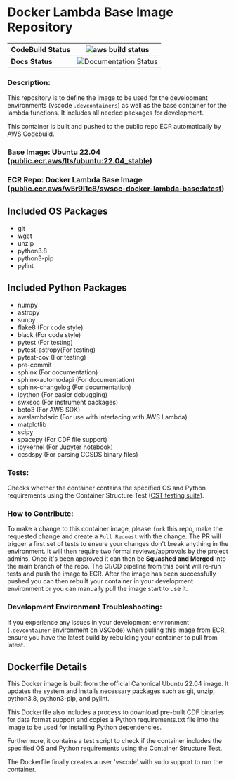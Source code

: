# Docker Lambda Base Image Repository

| **CodeBuild Status** |![aws build status](https://codebuild.us-east-2.amazonaws.com/badges?uuid=eyJlbmNyeXB0ZWREYXRhIjoieGwxQ2UvcUxkRHRDNldsa2RPVWN0eEo3YjU3VUw3Ym50eUlBV0Y1c29qTFZLcUI0RjV1djBpTmN1dGMySWZsYjAyQ0lDWmtMVXIwSFlKTG9GaGtRMU40PSIsIml2UGFyYW1ldGVyU3BlYyI6IkdyOUZZWHJ2OVhSRHZDUTMiLCJtYXRlcmlhbFNldFNlcmlhbCI6MX0%3D&branch=main)|
|-|-|
| **Docs Status** |![Documentation Status](https://readthedocs.org/projects/sdc-aws-base-docker-image/badge/?version=latest)



### **Description**:
This repository is to define the image to be used for the development environments (vscode `.devcontainers`) as well as the base container for the lambda functions. It includes all needed packages for development.

This container is built and pushed to the public repo ECR automatically by AWS Codebuild.

### **Base Image**: Ubuntu 22.04 ([public.ecr.aws/lts/ubuntu:22.04_stable](https://gallery.ecr.aws/lts/ubuntu))

### **ECR Repo:** Docker Lambda Base Image ([public.ecr.aws/w5r9l1c8/swsoc-docker-lambda-base:latest](https://gallery.ecr.aws/w5r9l1c8/swsoc-docker-lambda-base))

## Included OS Packages
- git
- wget
- unzip
- python3.8
- python3-pip
- pylint

## Included Python Packages
- numpy 
- astropy 
- sunpy 
- flake8 (For code style)
- black (For code style)
- pytest (For testing)
- pytest-astropy(For testing)
- pytest-cov (For testing)
- pre-commit
- sphinx (For documentation)
- sphinx-automodapi (For documentation)
- sphinx-changelog (For documentation)
- ipython (For easier debugging)
- swxsoc (For instrument packages)
- boto3 (For AWS SDK)
- awslambdaric (For use with interfacing with AWS Lambda)
- matplotlib
- scipy
- spacepy (For CDF file support)
- ipykernel (For Jupyter notebook)
- ccsdspy (For parsing CCSDS binary files)

### **Tests:**
Checks whether the container contains the specified OS and Python requirements using the Container Structure Test ([CST testing suite](https://github.com/GoogleContainerTools/container-structure-test)). 

### **How to Contribute:**
To make a change to this container image, please `fork` this repo, make the requested change and create a `Pull Request` with the change. The PR will trigger a first set of tests to ensure your changes don't break anything in the environment. It will then require two formal reviews/approvals by the project admins. Once it's been approved it can then be **Squashed and Merged** into the main branch of the repo. The CI/CD pipeline from this point will re-run tests and push the image to ECR. After the image has been successfully pushed you can then rebuilt your container in your development environment or you can manually pull the image start to use it.

### **Development Environment Troubleshooting:**
If you experience any issues in your development environment (`.devcontainer` environment on VSCode) when pulling this image from ECR, ensure you have the latest build by rebuilding your container to pull from latest.

## Dockerfile Details
This Docker image is built from the official Canonical Ubuntu 22.04 image. It updates the system and installs necessary packages such as git, unzip, python3.8, python3-pip, and pylint. 

This Dockerfile also includes a process to download pre-built CDF binaries for data format support and copies a Python requirements.txt file into the image to be used for installing Python dependencies. 

Furthermore, it contains a test script to check if the container includes the specified OS and Python requirements using the Container Structure Test. 

The Dockerfile finally creates a user 'vscode' with sudo support to run the container.


